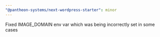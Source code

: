 ```yaml
---
"@pantheon-systems/next-wordpress-starter": minor
---
```


Fixed IMAGE_DOMAIN env var which was being incorrectly set in some cases
